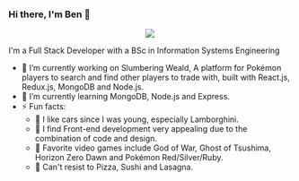 ### Hi there, I'm Ben 👋

<p align="center">
  <img src="https://i.ibb.co/7pVVyPX/leaphere-drawing.png">
</p>

<!--
**nadlerBen/nadlerBen** is a ✨ _special_ ✨ repository because its `README.md` (this file) appears on your GitHub profile.-->

I'm a Full Stack Developer with a BSc in Information Systems Engineering

- 🔭 I’m currently working on Slumbering Weald, A platform for Pokémon players to search and find other players to trade with, built with React.js, Redux.js, MongoDB and Node.js.
- 🌱 I’m currently learning MongoDB, Node.js and Express.
- ⚡ Fun facts: 
    - :blue_car: I like cars since I was young, especially Lamborghini.
    - :art: I find Front-end development very appealing due to the combination of code and design.
    - :space_invader: Favorite video games include God of War, Ghost of Tsushima, Horizon Zero Dawn and Pokémon Red/Silver/Ruby. 
    - :pizza: Can't resist to Pizza, Sushi and Lasagna.
